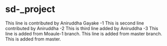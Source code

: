 # sd-_project
This line is contributed by Aniruddha Gayake -1
This is second line contributed by Aniruddha -2
This is third line added by Aniruddha  -3
This line is added from Moaule-1 branch. 
This line is added from master branch.
This is added from master.
